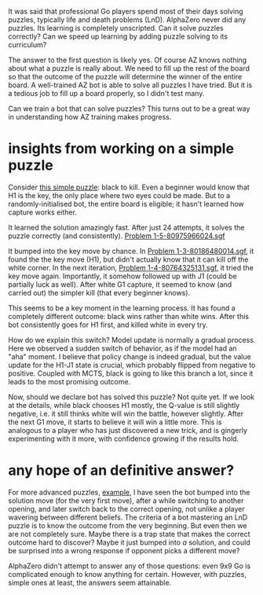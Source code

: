 It was said that professional Go players spend most of their days solving puzzles, typically life and death
problems (LnD).
AlphaZero never did any puzzles. Its learning is completely unscripted. Can it solve puzzles correctly?
Can we speed up learning by adding puzzle solving to its curriculum?

The answer to the first question is likely yes. Of course AZ knows nothing about what a puzzle is really
about. We need to fill up the rest of the board so that the outcome of the puzzle will determine the winner of the
entire board. A well-trained AZ bot is able to solve all puzzles I have tried. But it is a tedious job to
fill up a board properly, so I didn't test many.

Can we train a bot that can solve puzzles? This turns out to be a great way in understanding 
how AZ training makes progress. 

# insights from working on a simple puzzle
Consider [this simple puzzle](https://online-go.com/puzzle/15438): black to kill. Even a beginner would
know that H1 is the key, the only place where two eyes could be made. But to a randomly-initialised bot,
the entire board is eligible; it hasn't learned how capture works either.

It learned the solution amazingly fast. After just 24 attempts, it solves the puzzle correctly (and consistently).
[Problem 1-5-80975966024.sgf](view-games.html)

It bumped into the key move by chance. In [Problem 1-3-80186480014.sgf](view-games.html), it found the the key move (H1), but
didn't actually know that it can kill off the white corner. In the next iteration, [Problem 1-4-80764325131.sgf](view-games.html),
it tried the key move again. Importantly, it somehow followed up with J1 (could be partially luck as well). 
After white G1 capture, it seemed to know (and carried out) the simpler kill (that every beginner knows). 

This seems to be a key moment in the learning process. It has found a completely different outcome: black
wins rather than white wins. After this bot consistently goes for H1 first, and killed white in every try.

How do we explain this switch? Model update is normally a gradual process. Here we observed a sudden switch
of behavior, as if the model had an "aha" moment. I believe that policy change is indeed gradual, but 
the value update for the H1-J1 state is crucial, which probably flipped from negative to positive. Coupled
with MCTS, black is going to like this branch a lot, since it leads to the most promising outcome.

Now, should we declare bot has solved this puzzle? Not quite yet. If we look at the details, while black
chooses H1 mostly, the Q-value is still slightly negative, i.e. it still thinks white will win the battle,
however slightly. After the next G1 move, it starts to believe it will win a little more. This is analogous
to a player who has just discovered a new trick, and is gingerly experimenting with it more, with confidence
growing if the results hold.

# any hope of an definitive answer?
For more advanced puzzles, [example](https://online-go.com/puzzle/42943), I have seen the bot bumped into the 
solution move (for the very first move), 
after a while switching to another opening, and later switch back to the correct opening, not unlike a player
wavering between different beliefs. The criteria of a bot mastering an LnD puzzle is to know the outcome
from the very beginning. But even then we are not completely sure. Maybe there is a trap state that makes
the correct outcome hard to discover? Maybe it just bumped into *a* solution, and could be surprised into
a wrong response if opponent picks a different move?

AlphaZero didn't attempt to answer any of those questions: even 9x9 Go is complicated enough to know anything
for certain. However, with puzzles, simple ones at least, the answers seem attainable.
